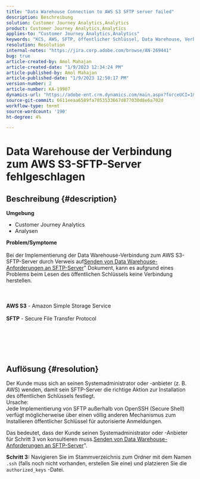 ```yaml
---
title: "Data Warehouse Connection to AWS S3 SFTP server failed"
description: Beschreibung
solution: Customer Journey Analytics,Analytics
product: Customer Journey Analytics,Analytics
applies-to: "Customer Journey Analytics,Analytics"
keywords: "KCS, AWS, SFTP, öffentlicher Schlüssel, Data Warehouse, Verbindung, S3"
resolution: Resolution
internal-notes: "https://jira.corp.adobe.com/browse/AN-269441"
bug: true
article-created-by: Amol Mahajan
article-created-date: "1/9/2023 12:34:24 PM"
article-published-by: Amol Mahajan
article-published-date: "1/9/2023 12:50:17 PM"
version-number: 2
article-number: KA-19907
dynamics-url: "https://adobe-ent.crm.dynamics.com/main.aspx?forceUCI=1&pagetype=entityrecord&etn=knowledgearticle&id=02160cee-1990-ed11-aad1-6045bd0067ea"
source-git-commit: 6611eeaa6589fa7053533667d877030d8e6a702d
workflow-type: tm+mt
source-wordcount: '190'
ht-degree: 4%

---
```


# Data Warehouse der Verbindung zum AWS S3-SFTP-Server fehlgeschlagen

## Beschreibung {#description}

<b>Umgebung</b>
- Customer Journey Analytics
- Analysen



<b>Problem/Symptome</b><br><br>Bei der Implementierung der Data Warehouse-Verbindung zum AWS S3-SFTP-Server durch Verweis auf[Senden von Data Warehouse-Anforderungen an SFTP-Server](https://experienceleague.adobe.com/docs/analytics/export/ftp-and-sftp/secure-file-transfer-protocol/ftp-sftp-dw.html?lang=en)&quot; Dokument, kann es aufgrund eines Problems beim Lesen des öffentlichen Schlüssels keine Verbindung herstellen.<br><br> <br><br><b>AWS S3</b> - Amazon Simple Storage Service<br><br><b>SFTP</b> - Secure File Transfer Protocol<br><br> <br><br><br>
&#x200B; &#x200B; &#x200B;


## Auflösung {#resolution}

Der Kunde muss sich an seinen Systemadministrator oder -anbieter (z. B. AWS) wenden, damit sein SFTP-Server die richtige Aktion zur Installation des öffentlichen Schlüssels festlegt.<br>Ursache:<br>
Jede Implementierung von SFTP außerhalb von OpenSSH (Secure Shell) verfügt möglicherweise über einen völlig anderen Mechanismus zum Installieren öffentlicher Schlüssel für autorisierte Anmeldungen.

Das bedeutet, dass der Kunde seinen Systemadministrator oder -Anbieter für Schritt 3 von konsultieren muss.[Senden von Data Warehouse-Anforderungen an SFTP-Server](https://experienceleague.adobe.com/docs/analytics/export/ftp-and-sftp/secure-file-transfer-protocol/ftp-sftp-dw.html?lang=en)&quot;.

<b>Schritt 3:</b> Navigieren Sie im Stammverzeichnis zum Ordner mit dem Namen `.ssh` (falls noch nicht vorhanden, erstellen Sie eine) und platzieren Sie die `authorized_keys` -Datei.
